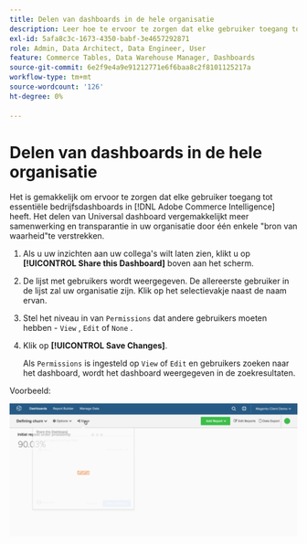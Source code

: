 ```yaml
---
title: Delen van dashboards in de hele organisatie
description: Leer hoe te ervoor te zorgen dat elke gebruiker toegang tot essentiële bedrijfsdashboards in  [!DNL Commerce Intelligence] heeft.
exl-id: 5afa8c3c-1673-4350-babf-3e4657292871
role: Admin, Data Architect, Data Engineer, User
feature: Commerce Tables, Data Warehouse Manager, Dashboards
source-git-commit: 6e2f9e4a9e91212771e6f6baa8c2f8101125217a
workflow-type: tm+mt
source-wordcount: '126'
ht-degree: 0%

---
```


# Delen van dashboards in de hele organisatie

Het is gemakkelijk om ervoor te zorgen dat elke gebruiker toegang tot essentiële bedrijfsdashboards in [!DNL Adobe Commerce Intelligence] heeft. Het delen van Universal dashboard vergemakkelijkt meer samenwerking en transparantie in uw organisatie door één enkele &quot;bron van waarheid&quot;te verstrekken.

1. Als u uw inzichten aan uw collega&#39;s wilt laten zien, klikt u op **[!UICONTROL Share this Dashboard]** boven aan het scherm.

1. De lijst met gebruikers wordt weergegeven. De allereerste gebruiker in de lijst zal uw organisatie zijn. Klik op het selectievakje naast de naam ervan.

1. Stel het niveau in van `Permissions` dat andere gebruikers moeten hebben - `View` , `Edit` of `None` .

1. Klik op **[!UICONTROL Save Changes]**.

   Als `Permissions` is ingesteld op `View` of `Edit` en gebruikers zoeken naar het dashboard, wordt het dashboard weergegeven in de zoekresultaten.

Voorbeeld:

![ aandeel dashboard ](../../assets/share.gif)<!--{: width="675" height="311"}-->

